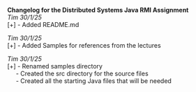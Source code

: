 **Changelog for the Distributed Systems Java RMI Assignment**  
*Tim 30/1/25*  
[+] - Added README.md

*Tim 30/1/25*  
[+] - Added Samples for references from the lectures

*Tim 30/1/25*  
[+] - Renamed samples directory  
&nbsp;&nbsp;&nbsp;&nbsp; - Created the src directory for the source files  
&nbsp;&nbsp;&nbsp;&nbsp; - Created all the starting Java files that will be needed